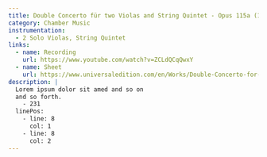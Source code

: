 ```yaml
---
title: Double Concerto für two Violas and String Quintet - Opus 115a (18')
category: Chamber Music
instrumentation:
  - 2 Solo Violas, String Quintet
links:
  - name: Recording
    url: https://www.youtube.com/watch?v=ZCLdQCqQwxY
  - name: Sheet
    url: https://www.universaledition.com/en/Works/Double-Concerto-for-Two-Violas-and-String-Quintet/P0300929
description: |
  Lorem ipsum dolor sit amed and so on
  and so forth.
    - 231
  linePos:
    - line: 8
      col: 1
    - line: 8
      col: 2
---
```

